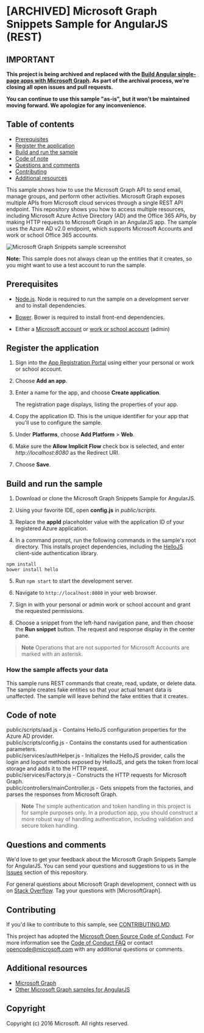 # [ARCHIVED] Microsoft Graph Snippets Sample for AngularJS (REST)

## IMPORTANT

**This project is being archived and replaced with the [Build Angular single-page apps with Microsoft Graph](https://github.com/microsoftgraph/msgraph-training-angularspa). As part of the archival process, we're closing all open issues and pull requests.**

**You can continue to use this sample "as-is", but it won't be maintained moving forward. We apologize for any inconvenience.**

## Table of contents

* [Prerequisites](#prerequisites)
* [Register the application](#register-the-application)
* [Build and run the sample](#build-and-run-the-sample)
* [Code of note](#code-of-note)
* [Questions and comments](#questions-and-comments)
* [Contributing](#contributing)
* [Additional resources](#additional-resources)

This sample shows how to use the Microsoft Graph API to send email, manage groups, and perform other activities. Microsoft Graph exposes multiple APIs from Microsoft cloud services through a single REST API endpoint. This repository shows you how to access multiple resources, including Microsoft Azure Active Directory (AD) and the Office 365 APIs, by making HTTP requests to Microsoft Graph in an AngularJS app. The sample uses the Azure AD v2.0 endpoint, which supports Microsoft Accounts and work or school Office 365 accounts.

![Microsoft Graph Snippets sample screenshot](./README%20assets/screenshot.jpg)

**Note:** This sample does not always clean up the entities that it creates, so you might want to use a test account to run the sample.

## Prerequisites

* [Node.js](https://nodejs.org/). Node is required to run the sample on a development server and to install dependencies. 

* [Bower](https://bower.io). Bower is required to install front-end dependencies.

* Either a [Microsoft account](https://www.outlook.com) or [work or school account](http://dev.office.com/devprogram) (admin)

## Register the application

1. Sign into the [App Registration Portal](https://apps.dev.microsoft.com/) using either your personal or work or school account.

2. Choose **Add an app**.

3. Enter a name for the app, and choose **Create application**.
	
	The registration page displays, listing the properties of your app.
 
4. Copy the application ID. This is the unique identifier for your app that you'll use to configure the sample.

5. Under **Platforms**, choose **Add Platform** > **Web**.

6. Make sure the **Allow Implicit Flow** check box is selected, and enter *http://localhost:8080* as the Redirect URI. 

7. Choose **Save**.

## Build and run the sample

1. Download or clone the Microsoft Graph Snippets Sample for AngularJS.

2. Using your favorite IDE, open **config.js** in *public/scripts*.

3. Replace the **appId** placeholder value with the application ID of your registered Azure application.

4. In a command prompt, run the following commands in the sample's root directory. This installs project dependencies, including the [HelloJS](http://adodson.com/hello.js/) client-side authentication library.

  ```
npm install
bower install hello
  ```
  
5. Run `npm start` to start the development server.

6. Navigate to `http://localhost:8080` in your web browser.

7. Sign in with your personal or admin work or school account and grant the requested permissions.

8. Choose a snippet from the left-hand navigation pane, and then choose the **Run snippet** button. The request and response display in the center pane.

>**Note** Operations that are not supported for Microsoft Accounts are marked with an asterisk.

### How the sample affects your data

This sample runs REST commands that create, read, update, or delete data. The sample creates fake entities so that your actual tenant data is unaffected. The sample will leave behind the fake entities that it creates.

## Code of note

public/scripts/aad.js - Contains HelloJS configuration properties for the Azure AD provider.  
public/scripts/config.js - Contains the constants used for authentication parameters.  
public/services/authHelper.js - Initializes the HelloJS provider, calls the login and logout methods exposed by HelloJS, and gets the token from local storage and adds it to the HTTP request.  
public/services/<resource>Factory.js - Constructs the HTTP requests for Microsoft Graph.  
public/controllers/mainController.js - Gets snippets from the factories, and parses the responses from Microsoft Graph.

>**Note** The simple authentication and token handling in this project is for sample purposes only. In a production app, you should construct a more robust way of handling authentication, including validation and secure token handling.

## Questions and comments

We'd love to get your feedback about the Microsoft Graph Snippets Sample for AngularJS. You can send your questions and suggestions to us in the [Issues](https://github.com/microsoftgraph/angular-snippets-rest-sample/issues) section of this repository.

For general questions about Microsoft Graph development, connect with us on [Stack Overflow](http://stackoverflow.com/questions/tagged/microsoftgraph). Tag your questions with [MicrosoftGraph].

## Contributing

If you'd like to contribute to this sample, see [CONTRIBUTING.MD](/CONTRIBUTING.md).

This project has adopted the [Microsoft Open Source Code of Conduct](https://opensource.microsoft.com/codeofconduct/). For more information see the [Code of Conduct FAQ](https://opensource.microsoft.com/codeofconduct/faq/) or contact [opencode@microsoft.com](mailto:opencode@microsoft.com) with any additional questions or comments.

## Additional resources

* [Microsoft Graph](http://graph.microsoft.io)
* [Other Microsoft Graph samples for AngularJS](https://github.com/microsoftgraph?utf8=%E2%9C%93&query=angular)

## Copyright
Copyright (c) 2016 Microsoft. All rights reserved.

